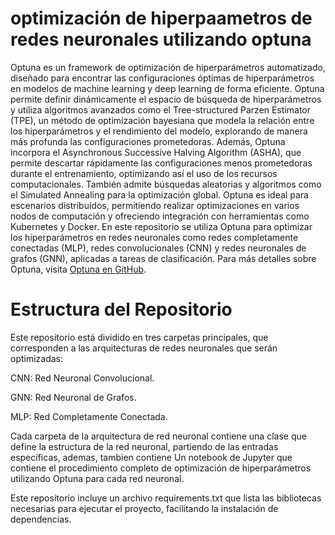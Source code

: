 # optimización de hiperpaametros de redes neuronales utilizando optuna

Optuna es un framework de optimización de hiperparámetros automatizado, diseñado para encontrar las configuraciones óptimas de hiperparámetros en modelos de machine learning y deep learning de forma eficiente. Optuna permite definir dinámicamente el espacio de búsqueda de hiperparámetros y utiliza algoritmos avanzados como el Tree-structured Parzen Estimator (TPE), un método de optimización bayesiana que modela la relación entre los hiperparámetros y el rendimiento del modelo, explorando de manera más profunda las configuraciones prometedoras. Además, Optuna incorpora el Asynchronous Successive Halving Algorithm (ASHA), que permite descartar rápidamente las configuraciones menos prometedoras durante el entrenamiento, optimizando así el uso de los recursos computacionales. También admite búsquedas aleatorias y algoritmos como el Simulated Annealing para la optimización global. Optuna es ideal para escenarios distribuidos, permitiendo realizar optimizaciones en varios nodos de computación y ofreciendo integración con herramientas como Kubernetes y Docker. En este repositorio se utiliza Optuna para optimizar los hiperparámetros en redes neuronales como redes completamente conectadas (MLP), redes convolucionales (CNN) y redes neuronales de grafos (GNN), aplicadas a tareas de clasificación. Para más detalles sobre Optuna, visita [Optuna en GitHub](https://github.com/optuna/optuna).

# Estructura del Repositorio

Este repositorio está dividido en tres carpetas principales, que corresponden a las arquitecturas de redes neuronales que serán optimizadas:

CNN: Red Neuronal Convolucional.

GNN: Red Neuronal de Grafos.

MLP: Red Completamente Conectada.


Cada carpeta de la arquitectura de red neuronal contiene una clase que define la estructura de la red neuronal, partiendo de las entradas específicas, ademas, tambien contiene
Un notebook de Jupyter que contiene el procedimiento completo de optimización de hiperparámetros utilizando Optuna para cada red neuronal.


Este repositorio incluye un archivo requirements.txt que lista las bibliotecas necesarias para ejecutar el proyecto, facilitando la instalación de dependencias.